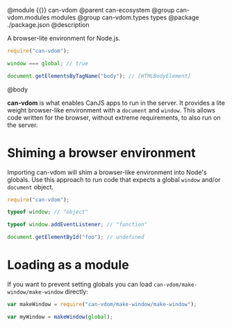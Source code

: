 @module {{}} can-vdom
@parent can-ecosystem
@group can-vdom.modules modules
@group can-vdom.types types
@package ./package.json
@description

A browser-lite environment for Node.js.

```js
require("can-vdom");

window === global; // true

document.getElementsByTagName("body"); // [HTMLBodyElement]
```

@body

**can-vdom** is what enables CanJS apps to run in the server. It provides a lite weight browser-like environment with a `document` and `window`. This allows code written for the browser, without extreme requirements, to also run on the server.

# Shiming a browser environment

Importing can-vdom will shim a browser-like environment into Node's globals. Use this approach to run code that expects a global `window` and/or `document` object.

```js
require("can-vdom");

typeof window; // "object"

typeof window.addEventListener; // "function"

document.getElementById("foo"); // undefined
```

# Loading as a module

If you want to prevent setting globals you can load `can-vdom/make-window/make-window` directly:

```js
var makeWindow = require("can-vdom/make-window/make-window");

var myWindow = makeWindow(global);
```
